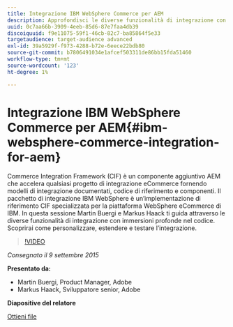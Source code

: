 ```yaml
---
title: Integrazione IBM WebSphere Commerce per AEM
description: Approfondisci le diverse funzionalità di integrazione con le immersioni nel codice. Scopri come personalizzare, estendere e testare l’integrazione.
uuid: 0c7aa66b-3909-4eeb-85d6-87e7faa4db39
discoiquuid: f9e11075-59f1-46cb-82c7-ba85864f5e33
targetaudience: target-audience advanced
exl-id: 39a5929f-f973-4288-b72e-6eece22bdb80
source-git-commit: b7806491034e1afcef503311de86bb15fda51460
workflow-type: tm+mt
source-wordcount: '123'
ht-degree: 1%

---
```


# Integrazione IBM WebSphere Commerce per AEM{#ibm-websphere-commerce-integration-for-aem}

Commerce Integration Framework (CIF) è un componente aggiuntivo AEM che accelera qualsiasi progetto di integrazione eCommerce fornendo modelli di integrazione documentati, codice di riferimento e componenti. Il pacchetto di integrazione IBM WebSphere è un’implementazione di riferimento CIF specializzata per la piattaforma WebSphere eCommerce di IBM. In questa sessione Martin Buergi e Markus Haack ti guida attraverso le diverse funzionalità di integrazione con immersioni profonde nel codice. Scoprirai come personalizzare, estendere e testare l’integrazione.

>[!VIDEO](https://video.tv.adobe.com/v/19375/?quality=9)

*Consegnato il 9 settembre 2015*

**Presentato da:**

* Martin Buergi, Product Manager, Adobe
* Markus Haack, Sviluppatore senior, Adobe

**Diapositive del relatore**

[Ottieni file](assets/150909-aem-gems-ibm-websphere-commerce-integration.pdf)
<!--
[Get back to the Overview](https://helpx.adobe.com/experience-manager/kt/eseminars/gems/aem-index.html)
-->
